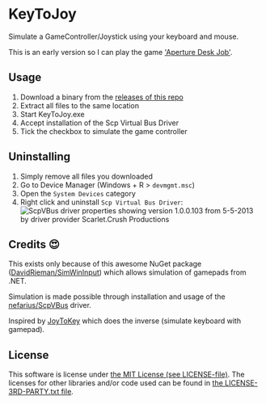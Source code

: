 # KeyToJoy
Simulate a GameController/Joystick using your keyboard and mouse.

This is an early version so I can play the game ['Aperture Desk
Job'](https://store.steampowered.com/app/1902490/Aperture_Desk_Job/).


## Usage

1. Download a binary from the [releases of this
   repo](https://github.com/luttje/KeyToJoy/releases)
2. Extract all files to the same location
3. Start KeyToJoy.exe
4. Accept installation of the Scp Virtual Bus Driver
5. Tick the checkbox to simulate the game controller


## Uninstalling

1. Simply remove all files you downloaded
2. Go to Device Manager (Windows + R > `devmgmt.msc`)
3. Open the `System Devices` category
4. Right click and uninstall `Scp Virtual Bus Driver`: ![ScpVBus driver
properties showing version 1.0.0.103 from 5-5-2013 by driver provider
Scarlet.Crush Productions](.github/device-manager-details.jpg)


## Credits 😍

This exists only because of this awesome NuGet package
([DavidRieman/SimWinInput](https://github.com/DavidRieman/SimWinInput))
which allows simulation of gamepads from .NET.

Simulation is made possible through installation and usage of the
[nefarius/ScpVBus](https://github.com/nefarius/ScpVBus) driver. 

Inspired by [JoyToKey](https://joytokey.net/en/) which does the inverse (simulate keyboard with gamepad).

## License

This software is license under [the MIT License (see
LICENSE-file)](LICENSE). The licenses for other libraries and/or code used
can be found in [the LICENSE-3RD-PARTY.txt file](LICENSE-3RD-PARTY.txt).